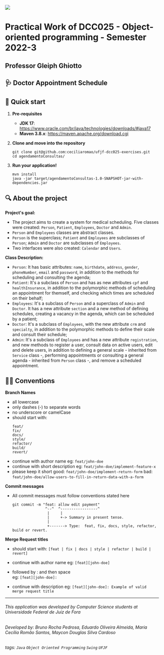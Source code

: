 ![](https://www.ufjf.br/wp-content/plugins/imgpgprinc_novo/arquivos/deptocomputacao/1.jpg)

# Practical Work of DCC025 - Object-oriented programming - Semester 2022-3
## Professor Gleiph Ghiotto

## 🩺 Doctor Appointment Schedule

## 🚀 Quick start

1.  **Pre-requisites**

    - **JDK 17**: https://www.oracle.com/br/java/technologies/downloads/#java17
    - **Maven 3.8.x**: https://maven.apache.org/download.cgi


1.  **Clone and move into the repository**

    ```shell
    git clone git@github.com:ceciliaromao/ufjf-dcc025-exercises.git
    cd agendamentoConsultas/
    ```
1.  **Run your application!**

    ```shell
    mvn install
    java -jar target/agendamentoConsultas-1.0-SNAPSHOT-jar-with-dependencies.jar
    ```

## 🔍 About the project

**Project's goal:**
- The project aims to create a system for medical scheduling. Five classes were created: `Person`, `Patient`, `Employees`, `Doctor` and `Admin`. 
- `Person` and `Employees` classes are abstract classes. 
- `Person` is the superclass; `Patient` and `Employees` are subclasses of `Person`; `Admin` and `Doctor` are subclasses of `Employees`.
- Two interfaces were also created: `Calendar` and `Users`.

**Class Description:**
- `Person`: It has basic attributes: `name`, `birthdate`, `address`, `gender`, `phoneNumber`, `email` and `password`, in addition to the methods for scheduling and consulting the agenda;
- `Patient`: It's a subclass of `Person` and has as new attributes `cpf` and `healthInsurance`, in addition to the polymorphic methods of scheduling an appointment for themself, and checking which times are scheduled on their behalf;
- `Employees`: It's a subclass of `Person` and a superclass of `Admin` and `Doctor`. It has a new attribute `section` and a new method of defining schedules, creating a vacancy in the agenda, which can be scheduled by a patient;
- `Doctor`: It's a subclass of `Employees`, with the new attribute `crm` and `specialty`, in addition to the polymorphic methods to define their scale and consult their schedule;
- `Admin`: It's a subclass of `Employees` and has a new attribute `registration`, and new methods to register a user, consult data on active users, edit and delete users, in addition to defining a general scale - inherited from `Service` class -, performing appointments or consulting a general agenda - inherited from `Person` class -, and remove a scheduled appointment.

## 👨‍💻 Conventions

**Branch Names**
  - all lowercase
  - only dashes (-) to separate words
  - no underscore or camelCase
  - should start with:
    ```
    feat/
    fix/
    docs/
    style/
    refactor/
    build/
    revert/
    ```
  - continue with author name
      eg: `feat/john-doe`
  - continue with short description
      eg: `feat/john-doe/implement-feature-x`
  - please keep it short
      good: `feat/john-doe/implement-return-form`
      bad: `feat/john-doe/allow-users-to-fill-in-return-data-with-a-form`

**Commit messages**
  - All commit messages must follow conventions stated here
    ```
    git commit -m "feat: allow edit payment"
                   ^--^  ^-----------------^
                    |     |
                    |     +-> Summary in present tense.
                    |
                    +-------> Type:  feat, fix, docs, style, refactor, build or revert.
    ``` 

**Merge Request titles**
  - should start with: `[feat | fix | docs | style | refactor | build | revert]`

  - continue with author name
    eg: `[feat][john-doe]`

  - followed by : and then space  
    eg: `[feat][john-doe]: `

  - continue with description
    eg: `[feat][john-doe]: Example of valid merge request title`



---
###### This application was developed by Computer Science students at Universidade Federal de Juiz de Fora
###### Developed by: Bruno Rocha Pedrosa, Eduardo Oliveira Almeida, Maria Cecília Romão Santos, Maycon Douglas Silva Cardoso
###### tags: `Java` `Object Oriented Programming` `Swing` `UFJF`
